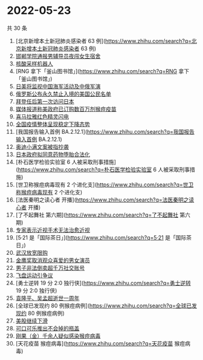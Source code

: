 # 2022-05-23

共 30 条

<!-- BEGIN -->
<!-- 最后更新时间 Mon May 23 2022 18:16:57 GMT+0800 (China Standard Time) -->

1. [北京新增本土新冠肺炎感染者 63 例](https://www.zhihu.com/search?q=北京新增本土新冠肺炎感染者 63 例)
1. [邯郸学院通报男辅导员夜闯女生宿舍](https://www.zhihu.com/search?q=邯郸学院通报男辅导员夜闯女生宿舍)
1. [核酸采样机器人](https://www.zhihu.com/search?q=核酸采样机器人)
1. [RNG 拿下「釜山图书馆」](https://www.zhihu.com/search?q=RNG 拿下「釜山图书馆」)
1. [日美将监视中国海军活动及中俄军演](https://www.zhihu.com/search?q=日美将监视中国海军活动及中俄军演)
1. [俄罗斯公布永久禁止入境的美国公民名单](https://www.zhihu.com/search?q=俄罗斯公布永久禁止入境的美国公民名单)
1. [拜登任后第一次访问日本](https://www.zhihu.com/search?q=拜登任后第一次访问日本)
1. [媒体报道称美政府已订购数百万剂猴痘疫苗](https://www.zhihu.com/search?q=媒体报道称美政府已订购数百万剂猴痘疫苗)
1. [喜马拉雅红色精灵闪电](https://www.zhihu.com/search?q=喜马拉雅红色精灵闪电)
1. [全国疫情整体呈现稳定下降态势](https://www.zhihu.com/search?q=全国疫情整体呈现稳定下降态势)
1. [我国报告输入首例 BA.2.12.1](https://www.zhihu.com/search?q=我国报告输入首例 BA.2.12.1)
1. [奥迪小满文案被指抄袭](https://www.zhihu.com/search?q=奥迪小满文案被指抄袭)
1. [日本政府拟同意药物堕胎合法化](https://www.zhihu.com/search?q=日本政府拟同意药物堕胎合法化)
1. [朴石医学检验实验室 6 人被采取刑事措施](https://www.zhihu.com/search?q=朴石医学检验实验室 6 人被采取刑事措施)
1. [世卫称猴痘病毒现有 2 个进化支](https://www.zhihu.com/search?q=世卫称猴痘病毒现有 2 个进化支)
1. [法医秦明之读心者 开播](https://www.zhihu.com/search?q=法医秦明之读心者 开播)
1. [了不起舞社 第六期](https://www.zhihu.com/search?q=了不起舞社 第六期)
1. [专家表示近视手术无法治愈近视](https://www.zhihu.com/search?q=专家表示近视手术无法治愈近视)
1. [5·21 是「国际茶日」](https://www.zhihu.com/search?q=5·21 是「国际茶日」)
1. [武汉放宽限购](https://www.zhihu.com/search?q=武汉放宽限购)
1. [金鹰奖取消观众喜爱的男女演员](https://www.zhihu.com/search?q=金鹰奖取消观众喜爱的男女演员)
1. [男子非法倒卖超千万社交账号](https://www.zhihu.com/search?q=男子非法倒卖超千万社交账号)
1. [飞盘运动引争议](https://www.zhihu.com/search?q=飞盘运动引争议)
1. [勇士逆转 19 分 2:0 独行侠](https://www.zhihu.com/search?q=勇士逆转 19 分 2:0 独行侠)
1. [袁隆平、吴孟超逝世一周年](https://www.zhihu.com/search?q=袁隆平、吴孟超逝世一周年)
1. [全球已发现约 80 例猴痘病例](https://www.zhihu.com/search?q=全球已发现约 80 例猴痘病例)
1. [美股继续下滑](https://www.zhihu.com/search?q=美股继续下滑)
1. [可口可乐推出不会掉的瓶盖](https://www.zhihu.com/search?q=可口可乐推出不会掉的瓶盖)
1. [刚果（金）千余人疑似感染猴痘病毒](https://www.zhihu.com/search?q=刚果（金）千余人疑似感染猴痘病毒)
1. [天花疫苗 猴痘病毒](https://www.zhihu.com/search?q=天花疫苗 猴痘病毒)

<!-- END -->
